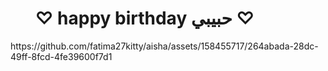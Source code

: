 <html> 
<title> boo </title>
<h1> &nbsp;&nbsp;&nbsp;&nbsp;&nbsp; ♡ happy birthday حبيبي ♡ </h1>
</h1>
https://github.com/fatima27kitty/aisha/assets/158455717/264abada-28dc-49ff-8fcd-4fe39600f7d1
</body>
</html>


